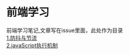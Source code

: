 # 前端学习
前端学习笔记,文章写在issue里面，此处作为目录  
[1.防抖与节流](https://github.com/include-all/daily-note/issues/1)  
[2.javaScript执行机制](https://github.com/include-all/daily-note/issues/2)  
